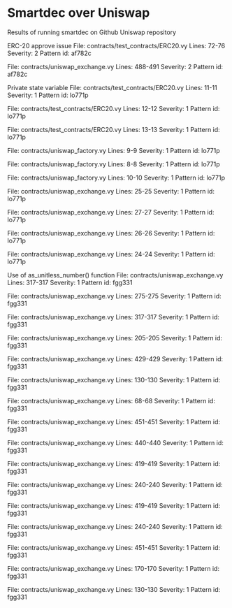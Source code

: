 # Smartdec over Uniswap
Results of running smartdec on Github Uniswap repository

ERC-20 approve issue
File: contracts/test_contracts/ERC20.vy
Lines: 72-76
Severity: 2
Pattern id: af782c

File: contracts/uniswap_exchange.vy
Lines: 488-491
Severity: 2
Pattern id: af782c

Private state variable
File: contracts/test_contracts/ERC20.vy
Lines: 11-11
Severity: 1
Pattern id: lo771p

File: contracts/test_contracts/ERC20.vy
Lines: 12-12
Severity: 1
Pattern id: lo771p

File: contracts/test_contracts/ERC20.vy
Lines: 13-13
Severity: 1
Pattern id: lo771p

File: contracts/uniswap_factory.vy
Lines: 9-9
Severity: 1
Pattern id: lo771p

File: contracts/uniswap_factory.vy
Lines: 8-8
Severity: 1
Pattern id: lo771p

File: contracts/uniswap_factory.vy
Lines: 10-10
Severity: 1
Pattern id: lo771p

File: contracts/uniswap_exchange.vy
Lines: 25-25
Severity: 1
Pattern id: lo771p

File: contracts/uniswap_exchange.vy
Lines: 27-27
Severity: 1
Pattern id: lo771p

File: contracts/uniswap_exchange.vy
Lines: 26-26
Severity: 1
Pattern id: lo771p

File: contracts/uniswap_exchange.vy
Lines: 24-24
Severity: 1
Pattern id: lo771p

Use of as_unitless_number() function
File: contracts/uniswap_exchange.vy
Lines: 317-317
Severity: 1
Pattern id: fgg331

File: contracts/uniswap_exchange.vy
Lines: 275-275
Severity: 1
Pattern id: fgg331

File: contracts/uniswap_exchange.vy
Lines: 317-317
Severity: 1
Pattern id: fgg331

File: contracts/uniswap_exchange.vy
Lines: 205-205
Severity: 1
Pattern id: fgg331

File: contracts/uniswap_exchange.vy
Lines: 429-429
Severity: 1
Pattern id: fgg331

File: contracts/uniswap_exchange.vy
Lines: 130-130
Severity: 1
Pattern id: fgg331

File: contracts/uniswap_exchange.vy
Lines: 68-68
Severity: 1
Pattern id: fgg331

File: contracts/uniswap_exchange.vy
Lines: 451-451
Severity: 1
Pattern id: fgg331

File: contracts/uniswap_exchange.vy
Lines: 440-440
Severity: 1
Pattern id: fgg331

File: contracts/uniswap_exchange.vy
Lines: 419-419
Severity: 1
Pattern id: fgg331

File: contracts/uniswap_exchange.vy
Lines: 240-240
Severity: 1
Pattern id: fgg331

File: contracts/uniswap_exchange.vy
Lines: 419-419
Severity: 1
Pattern id: fgg331

File: contracts/uniswap_exchange.vy
Lines: 240-240
Severity: 1
Pattern id: fgg331

File: contracts/uniswap_exchange.vy
Lines: 451-451
Severity: 1
Pattern id: fgg331

File: contracts/uniswap_exchange.vy
Lines: 170-170
Severity: 1
Pattern id: fgg331

File: contracts/uniswap_exchange.vy
Lines: 130-130
Severity: 1
Pattern id: fgg331
